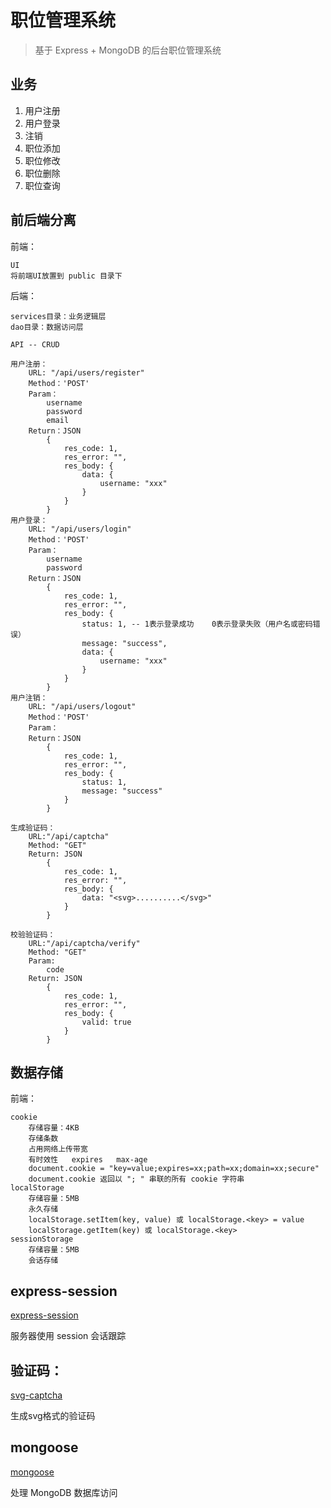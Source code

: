 # 职位管理系统

> 基于 Express + MongoDB 的后台职位管理系统

## 业务

1. 用户注册
2. 用户登录
3. 注销
4. 职位添加
5. 职位修改
6. 职位删除
7. 职位查询

## 前后端分离

前端：

	UI
	将前端UI放置到 public 目录下

后端：

	services目录：业务逻辑层
	dao目录：数据访问层

	API -- CRUD

	用户注册：
		URL: "/api/users/register"
		Method：'POST'
		Param：
			username
			password
			email
		Return：JSON
			{
				res_code: 1,
				res_error: "",
				res_body: {
					data: {
						username: "xxx"
					}
				}
			}
	用户登录：
		URL: "/api/users/login"
		Method：'POST'
		Param：
			username
			password
		Return：JSON
			{
				res_code: 1,
				res_error: "",
				res_body: {
					status: 1, -- 1表示登录成功    0表示登录失败（用户名或密码错误）
					message: "success",
					data: {
						username: "xxx"
					}
				}
			}
	用户注销：
		URL: "/api/users/logout"
		Method：'POST'
		Param：
		Return：JSON
			{
				res_code: 1,
				res_error: "",
				res_body: {
					status: 1,
					message: "success"
				}
			}

	生成验证码：
		URL:"/api/captcha"
		Method: "GET"
		Return: JSON
			{
				res_code: 1,
				res_error: "",
				res_body: {
					data: "<svg>..........</svg>"
				}
			}

	校验验证码：
		URL:"/api/captcha/verify"
		Method: "GET"
		Param:
			code
		Return: JSON
			{
				res_code: 1,
				res_error: "",
				res_body: {
					valid: true
				}
			}

## 数据存储

前端：

	cookie
		存储容量：4KB
		存储条数
		占用网络上传带宽
		有时效性   expires   max-age
		document.cookie = "key=value;expires=xx;path=xx;domain=xx;secure"
		document.cookie 返回以 "; " 串联的所有 cookie 字符串
	localStorage
		存储容量：5MB
		永久存储
		localStorage.setItem(key, value) 或 localStorage.<key> = value
		localStorage.getItem(key) 或 localStorage.<key>
	sessionStorage
		存储容量：5MB
		会话存储

## express-session

[express-session](https://www.npmjs.com/package/express-session)

服务器使用 session 会话跟踪

## 验证码：

[svg-captcha](https://www.npmjs.com/package/svg-captcha)

生成svg格式的验证码

## mongoose

[mongoose](https://mongoosejs.com/)

处理 MongoDB 数据库访问